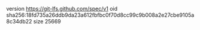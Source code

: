 version https://git-lfs.github.com/spec/v1
oid sha256:18fd735a26ddb9da23a612fbfbc0f70d8cc99c9b008a2e27cbe9105a8c34db22
size 25669
